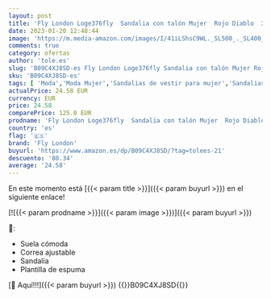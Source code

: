 ```yaml
---
layout: post
title: 'Fly London Loge376fly  Sandalia con talón Mujer  Rojo Diablo  38 EU'
date: 2023-01-20 12:48:44
image: 'https://m.media-amazon.com/images/I/41iLShsC9WL._SL500_._SL400_.jpg'
comments: true
category: ofertas
author: 'tole.es'
slug: 'B09C4XJ8SD-es Fly London Loge376fly Sandalia con talón Mujer Rojo Diablo...'
sku: 'B09C4XJ8SD-es'
tags: [ 'Moda','Moda Mujer','Sandalias de vestir para mujer','Sandalias y palas de mujer','Zapatos para mujer','fly london','sandalia','🇪🇸', ]
actualPrice: 24.58 EUR
currency: EUR
price: 24.58
comparePrice: 125.0 EUR
prodname: 'Fly London Loge376fly  Sandalia con talón Mujer  Rojo Diablo  38 EU'
country: 'es'
flag: '🇪🇸'
brand: 'Fly London'
buyurl: 'https://www.amazon.es/dp/B09C4XJ8SD/?tag=tolees-21'
descuento: '80.34'
average: '24.58'
---
```


En este momento está [{{< param title >}}]({{< param buyurl >}}) en el siguiente enlace!

[![{{< param prodname >}}]({{< param image >}})]({{< param buyurl >}})

🔎:

- Suela cómoda
- Correa ajustable
- Sandalia
- Plantilla de espuma

[🛒 Aquí!!!]({{< param buyurl >}})
{{<world>}}B09C4XJ8SD{{</world>}}
